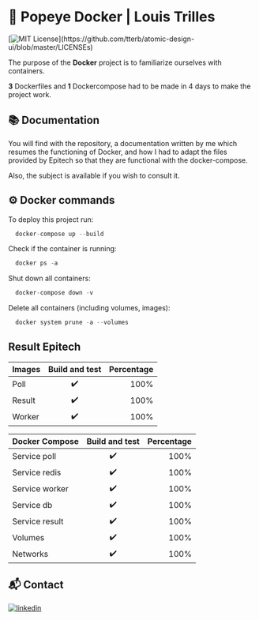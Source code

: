 
# 🐬 Popeye Docker  | Louis Trilles
[![MIT License](https://img.shields.io/apm/l/atomic-design-ui.svg?)](https://github.com/tterb/atomic-design-ui/blob/master/LICENSEs)

The purpose of the **Docker** project is to familiarize ourselves with containers.

**3** Dockerfiles and **1** Dockercompose had to be made in 4 days to make the project work.

## 📚 Documentation

You will find with the repository, a documentation written by me which resumes the functioning of Docker, and how I had to adapt the files provided by Epitech so that they are functional with the docker-compose.

Also, the subject is available if you wish to consult it.

## ⚙️ Docker commands

To deploy this project run:

```javascript
  docker-compose up --build
```
Check if the container is running:

```javascript
  docker ps -a
```

Shut down all containers:

```javascript
  docker-compose down -v
```

Delete all containers (including volumes, images):


```javascript
  docker system prune -a --volumes
```

## Result Epitech

| Images        | Build and test           | Percentage  |
| ------------- |:-------------:| -----:|
| Poll     | ✔️ | 100% |
| Result     | ✔️      |   100% |
| Worker | ✔️ |     100% |

| Docker Compose        | Build and test           | Percentage  |
| ------------- |:-------------:| -----:|
| Service poll     | ✔️ | 100% |
| Service redis      | ✔️      |   100% |
| Service worker | ✔️      |    100% |
| Service db | ✔️      |    100% |
| Service result | ✔️      |    100%|
| Volumes | ✔️      |    100%|
| Networks |✔️     |    100%|



## 📬 Contact

[![linkedin](https://img.shields.io/badge/linkedin-0A66C2?style=for-the-badge&logo=linkedin&logoColor=white)](https://www.linkedin.com/in/louis-trilles//)
